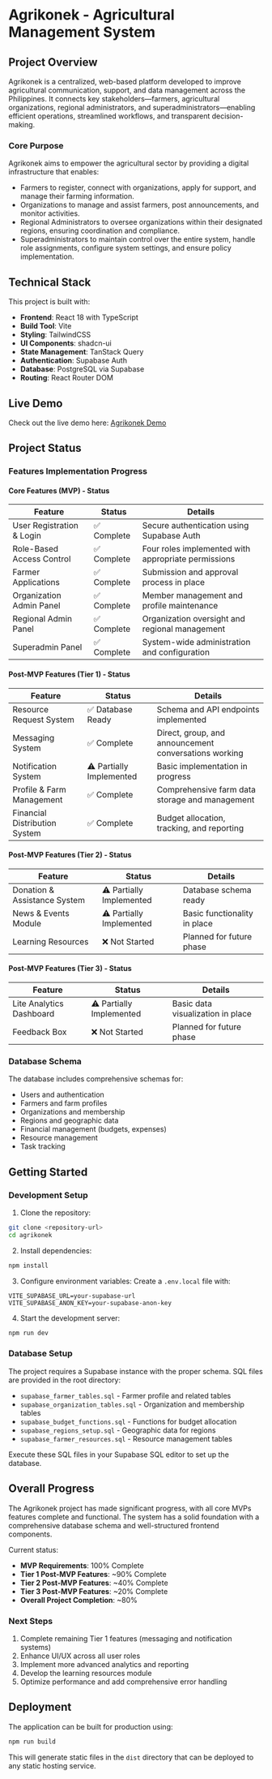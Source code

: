 # Agrikonek - Agricultural Management System

## Project Overview

Agrikonek is a centralized, web-based platform developed to improve agricultural communication, support, and data management across the Philippines. It connects key stakeholders—farmers, agricultural organizations, regional administrators, and superadministrators—enabling efficient operations, streamlined workflows, and transparent decision-making.

### Core Purpose

Agrikonek aims to empower the agricultural sector by providing a digital infrastructure that enables:
- Farmers to register, connect with organizations, apply for support, and manage their farming information.
- Organizations to manage and assist farmers, post announcements, and monitor activities.
- Regional Administrators to oversee organizations within their designated regions, ensuring coordination and compliance.
- Superadministrators to maintain control over the entire system, handle role assignments, configure system settings, and ensure policy implementation.

## Technical Stack

This project is built with:
- **Frontend**: React 18 with TypeScript
- **Build Tool**: Vite
- **Styling**: TailwindCSS
- **UI Components**: shadcn-ui
- **State Management**: TanStack Query
- **Authentication**: Supabase Auth
- **Database**: PostgreSQL via Supabase
- **Routing**: React Router DOM

## Live Demo

Check out the live demo here: [Agrikonek Demo](https://agrikonek.vercel.app)

## Project Status

### Features Implementation Progress

#### Core Features (MVP) - Status

| Feature | Status | Details |
|---------|--------|---------|
| User Registration & Login | ✅ Complete | Secure authentication using Supabase Auth |
| Role-Based Access Control | ✅ Complete | Four roles implemented with appropriate permissions |
| Farmer Applications | ✅ Complete | Submission and approval process in place |
| Organization Admin Panel | ✅ Complete | Member management and profile maintenance |
| Regional Admin Panel | ✅ Complete | Organization oversight and regional management |
| Superadmin Panel | ✅ Complete | System-wide administration and configuration |

#### Post-MVP Features (Tier 1) - Status

| Feature | Status | Details |
|---------|--------|---------|
| Resource Request System | ✅ Database Ready | Schema and API endpoints implemented |
| Messaging System | ✅ Complete | Direct, group, and announcement conversations working |
| Notification System | ⚠️ Partially Implemented | Basic implementation in progress |
| Profile & Farm Management | ✅ Complete | Comprehensive farm data storage and management |
| Financial Distribution System | ✅ Complete | Budget allocation, tracking, and reporting |

#### Post-MVP Features (Tier 2) - Status

| Feature | Status | Details |
|---------|--------|---------|
| Donation & Assistance System | ⚠️ Partially Implemented | Database schema ready |
| News & Events Module | ⚠️ Partially Implemented | Basic functionality in place |
| Learning Resources | ❌ Not Started | Planned for future phase |

#### Post-MVP Features (Tier 3) - Status

| Feature | Status | Details |
|---------|--------|---------|
| Lite Analytics Dashboard | ⚠️ Partially Implemented | Basic data visualization in place |
| Feedback Box | ❌ Not Started | Planned for future phase |

### Database Schema

The database includes comprehensive schemas for:
- Users and authentication
- Farmers and farm profiles
- Organizations and membership
- Regions and geographic data
- Financial management (budgets, expenses)
- Resource management
- Task tracking

## Getting Started

### Development Setup

1. Clone the repository:
```sh
git clone <repository-url>
cd agrikonek
```

2. Install dependencies:
```sh
npm install
```

3. Configure environment variables:
Create a `.env.local` file with:
```
VITE_SUPABASE_URL=your-supabase-url
VITE_SUPABASE_ANON_KEY=your-supabase-anon-key
```

4. Start the development server:
```sh
npm run dev
```

### Database Setup

The project requires a Supabase instance with the proper schema. SQL files are provided in the root directory:
- `supabase_farmer_tables.sql` - Farmer profile and related tables
- `supabase_organization_tables.sql` - Organization and membership tables
- `supabase_budget_functions.sql` - Functions for budget allocation
- `supabase_regions_setup.sql` - Geographic data for regions
- `supabase_farmer_resources.sql` - Resource management tables

Execute these SQL files in your Supabase SQL editor to set up the database.

## Overall Progress

The Agrikonek project has made significant progress, with all core MVPs features complete and functional. The system has a solid foundation with a comprehensive database schema and well-structured frontend components. 

Current status:
- **MVP Requirements**: 100% Complete
- **Tier 1 Post-MVP Features**: ~90% Complete
- **Tier 2 Post-MVP Features**: ~40% Complete
- **Tier 3 Post-MVP Features**: ~20% Complete
- **Overall Project Completion**: ~80%

### Next Steps

1. Complete remaining Tier 1 features (messaging and notification systems)
2. Enhance UI/UX across all user roles
3. Implement more advanced analytics and reporting
4. Develop the learning resources module
5. Optimize performance and add comprehensive error handling

## Deployment

The application can be built for production using:

```sh
npm run build
```

This will generate static files in the `dist` directory that can be deployed to any static hosting service.
